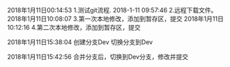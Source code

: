 2018年1月11日00:14:53
1.测试git流程.
2018-1-11 09:57:46
2.远程下载文件。
2018年1月11日10:08:07
3.第一次本地修改，添加到暂存区，提交
2018年1月11日10:12:16
4.第二次本地修改，添加到暂存区，提交

2018年1月11日15:38:04
创建分支Dev 切换分支到Dev

2018年1月11日15:42:56
合并分支后，切换到Dev分支，修改并提交